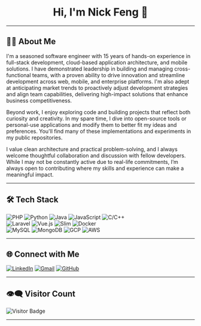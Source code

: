 <h1 align="center">Hi, I'm Nick Feng 👋</h1>

---

## 🧑‍💻 About Me

I'm a seasoned software engineer with 15 years of hands-on experience in full-stack development, cloud-based application architecture, and mobile solutions. I have demonstrated leadership in building and managing cross-functional teams, with a proven ability to drive innovation and streamline development across web, mobile, and enterprise platforms. I'm also adept at anticipating market trends to proactively adjust development strategies and align team capabilities, delivering high-impact solutions that enhance business competitiveness.

Beyond work, I enjoy exploring code and building projects that reflect both curiosity and creativity. In my spare time, I dive into open-source tools or personal-use applications and modify them to better fit my ideas and preferences. You'll find many of these implementations and experiments in my public repositories.

I value clean architecture and practical problem-solving, and I always welcome thoughtful collaboration and discussion with fellow developers. While I may not be constantly active due to real-life commitments, I’m always open to contributing where my skills and experience can make a meaningful impact.

---

## 🛠️ Tech Stack

![PHP](https://img.shields.io/badge/PHP-777BB4?style=flat&logo=php&logoColor=white)
![Python](https://img.shields.io/badge/Python-3776AB?style=flat&logo=python&logoColor=white)
![Java](https://img.shields.io/badge/Java-007396?style=flat&logo=java&logoColor=white)
![JavaScript](https://img.shields.io/badge/JavaScript-F7DF1E?style=flat&logo=javascript&logoColor=black)
![C/C++](https://img.shields.io/badge/C/C++-00599C?style=flat&logo=cplusplus&logoColor=white)
<br/>
![Laravel](https://img.shields.io/badge/Laravel-F55247?style=flat&logo=laravel&logoColor=white)
![Vue.js](https://img.shields.io/badge/Vue.js-4FC08D?style=flat&logo=vue.js&logoColor=white)
![Slim](https://img.shields.io/badge/Slim_Framework-74A2D7?style=flat&logo=slim&logoColor=white)
![Docker](https://img.shields.io/badge/Docker-2496ED?style=flat&logo=docker&logoColor=white)
<br/>
![MySQL](https://img.shields.io/badge/MySQL-4479A1?style=flat&logo=mysql&logoColor=white)
![MongoDB](https://img.shields.io/badge/MongoDB-47A248?style=flat&logo=mongodb&logoColor=white)
![GCP](https://img.shields.io/badge/GCP-4285F4?style=flat&logo=google-cloud&logoColor=white)
![AWS](https://img.shields.io/badge/AWS-232F3E?style=flat&logo=amazon-aws&logoColor=white)

---

## 🌐 Connect with Me

[![LinkedIn](https://img.shields.io/badge/LinkedIn-blue?style=flat&logo=linkedin&logoColor=white)](https://www.linkedin.com/in/chi-en-feng)
[![Gmail](https://img.shields.io/badge/Gmail-D14836?style=flat&logo=gmail&logoColor=white)](mailto:fgnick1984@gmail.com)
[![GitHub](https://img.shields.io/badge/GitHub-181717?style=flat&logo=github&logoColor=white)](https://github.com/Nick-FGN)

---

## 👁️‍🗨️ Visitor Count

![Visitor Badge](https://komarev.com/ghpvc/?username=fgnick1984&color=blue&style=flat)

---
